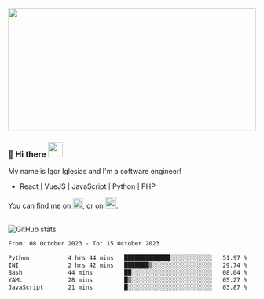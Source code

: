 <img src="https://c.tenor.com/KjVxfRrrncUAAAAd/matrix.gif" width="100%" height="250px">

### 🔭 Hi there <img src="https://raw.githubusercontent.com/MartinHeinz/MartinHeinz/master/wave.gif" width="30px">


My name is Igor Iglesias and I'm a software engineer!
<br>

<ul>
  <li> React | VueJS | JavaScript | Python | PHP </li>
</ul>
You can find me on <a href="https://twitter.com/IgorIglesias5"><img src="https://i.imgur.com/JLLlB5S.png" width="20px"></a>, or on <a href="https://www.linkedin.com/in/igor-iglesias-62478428/"><img src="https://i.imgur.com/PXyIkWx.png" width="22px"></a>.

<br>
<br>

![GitHub stats](https://github-readme-stats.vercel.app/api?username=igoiglesias&show_icons=true&count_private=true&theme=chartreuse-dark&hide_title=true)

<!--START_SECTION:waka-->

```txt
From: 08 October 2023 - To: 15 October 2023

Python           4 hrs 44 mins   █████████████░░░░░░░░░░░░   51.97 %
INI              2 hrs 42 mins   ███████▒░░░░░░░░░░░░░░░░░   29.74 %
Bash             44 mins         ██░░░░░░░░░░░░░░░░░░░░░░░   08.04 %
YAML             28 mins         █▒░░░░░░░░░░░░░░░░░░░░░░░   05.27 %
JavaScript       21 mins         █░░░░░░░░░░░░░░░░░░░░░░░░   03.87 %
```

<!--END_SECTION:waka-->
